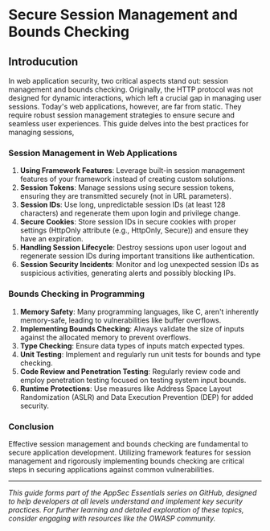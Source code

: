 # Secure Session Management and Bounds Checking

## Introducution

In web application security, two critical aspects stand out: session management and bounds checking. Originally, the HTTP protocol was not designed for dynamic interactions, which left a crucial gap in managing user sessions. Today's web applications, however, are far from static. They require robust session management strategies to ensure secure and seamless user experiences. This guide delves into the best practices for managing sessions,

### Session Management in Web Applications

1. **Using Framework Features**: Leverage built-in session management features of your framework instead of creating custom solutions.
2. **Session Tokens**: Manage sessions using secure session tokens, ensuring they are transmitted securely (not in URL parameters).
3. **Session IDs**: Use long, unpredictable session IDs (at least 128 characters) and regenerate them upon login and privilege change.
4. **Secure Cookies**: Store session IDs in secure cookies with proper settings (HttpOnly attribute (e.g., HttpOnly, Secure)) and ensure they have an expiration.
5. **Handling Session Lifecycle**: Destroy sessions upon user logout and regenerate session IDs during important transitions like authentication.
6. **Session Security Incidents**: Monitor and log unexpected session IDs as suspicious activities, generating alerts and possibly blocking IPs.

### Bounds Checking in Programming

1. **Memory Safety**: Many programming languages, like C, aren't inherently memory-safe, leading to vulnerabilities like buffer overflows.
2. **Implementing Bounds Checking**: Always validate the size of inputs against the allocated memory to prevent overflows.
3. **Type Checking**: Ensure data types of inputs match expected types.
4. **Unit Testing**: Implement and regularly run unit tests for bounds and type checking.
5. **Code Review and Penetration Testing**: Regularly review code and employ penetration testing focused on testing system input bounds.
6. **Runtime Protections**: Use measures like Address Space Layout Randomization (ASLR) and Data Execution Prevention (DEP) for added security.

### Conclusion

Effective session management and bounds checking are fundamental to secure application development. Utilizing framework features for session management and rigorously implementing bounds checking are critical steps in securing applications against common vulnerabilities.

----------

*This guide forms part of the AppSec Essentials series on GitHub, designed to help developers at all levels understand and implement key security practices. For further learning and detailed exploration of these topics, consider engaging with resources like the OWASP community.*
